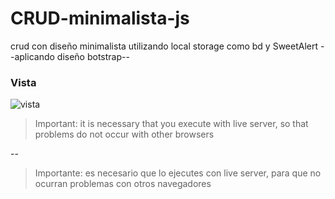 # CRUD-minimalista-js
crud con diseño minimalista utilizando local storage como bd y SweetAlert
--aplicando diseño botstrap--

### Vista

![vista](https://i.ibb.co/VqsYD2C/imagen-2021-10-05-233345.png)

> Important: it is necessary that you execute with live server, so that problems do not occur with other browsers

--

> Importante: es necesario que lo ejecutes con live server, para que no ocurran problemas con otros navegadores
